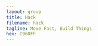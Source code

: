 ```yaml
---
layout: group
title: Hack
filename: hack
tagline: Move Fast, Build Things
hex: C960FF
---
```


